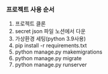 ### 프로젝트 사용 순서
1. 프로젝트 클론
2. secret json 파일 노션에서 다운
3. 가상환경 세팅(python 3.9사용)
4. pip install -r requirements.txt
5. python manage.py makemigrations
6. python manage.py migrate
7. python manage.py runserver 
